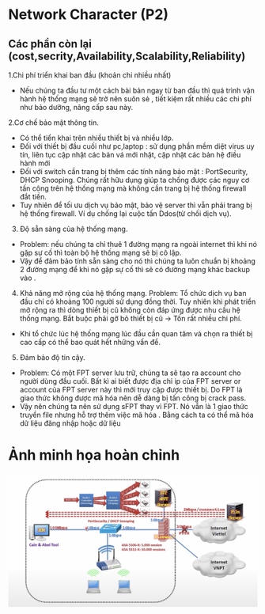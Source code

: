 # Network Character (P2)

<!-- ![kheckhec](b2-picture/Pic2.png)


[Link me to more info](google.com) -->
## Các phần còn lại (cost,secrity,Availability,Scalability,Reliability)

1.Chi phí triển khai ban đầu (khoản chi nhiều nhất) 
- Nếu chúng ta đầu tư một cách bài bản ngay từ ban đầu thì quá trình vận hành hệ thống mạng sẽ trở nên suôn sẻ , tiết kiệm rất nhiều các chi phí như bảo dưỡng, nâng cấp sau này.

2.Cơ chế bảo mật thông tin.
- Có thể tiển khai trên nhiều thiết bị và nhiều lớp.
- Đối với thiết bị đầu cuối như pc,laptop : sử dụng phần mềm diệt virus uy tín, liên tục cập nhật các bản vá mới nhật, cập nhật các bản hệ điều hành mới
- Đối với switch cần trang bị thêm các tính năng bảo mật : PortSecurity, DHCP Snooping. Chúng rất hữu dụng giúp ta chống được các nguy cơ tấn công trên hệ thống mạng mà không cần trang bị hệ thống firewall đắt tiền.
- Tuy nhiên để tối ưu dịch vụ bảo mật, bảo vệ server thì vẫn phải trang bị hệ thống firewall. Ví dụ chống lại cuộc tấn Ddos(từ chối dịch vụ).

3.  Độ sẵn sàng của hệ thống mạng.
- Problem: nếu chúng ta chỉ thuê 1 đường mạng ra ngoài internet thì khi nó gặp sự cố thì toàn bộ hệ thống mạng sẽ bị cô lập.
- Vậy để đảm bảo tính sẵn sàng cho nó thì chúng ta luôn chuẩn bị khoảng 2 đường mạng để khi nó gặp sự cố thì sẽ có đường mạng khác backup vào .
4.  Khả năng mở rộng của hệ thống mạng.
Problem: Tổ chức dịch vụ ban đầu chỉ có khoảng 100 người sử dụng đồng thời. Tuy nhiên khi phát triển mở rộng ra thì dòng thiết bị cũ không còn đáp ứng được nhu cầu hệ thống mạng. Bắt buộc phải gỡ bỏ thiết bị cũ -> Tốn rất nhiều chi phí. 
- Khi tổ chức lúc hệ thống mạng lúc đầu cần quan tâm và chọn ra thiết bị cao cấp có thể bao quát hết những vấn đề.
5.  Đảm bảo độ tin cậy.
- Problem: Có một FPT server lưu trữ, chúng ta sẽ tạo ra account cho người dùng đầu cuối. Bất kì ai biết được địa chỉ ip của FPT server or account của FPT server này thì mới truy cập được thiết bị. Do FPT là giao thức không được mã hóa nên dễ dàng bị tấn công bị crack pass.
-   Vậy nên chúng ta nên sử dụng sFPT thay vì FPT. Nó vẫn là 1 giao thức truyền file nhưng hỗ trợ thêm việc mã hóa . Bằng cách ta có thể mã hóa dữ liệu đăng nhập hoặc dữ liệu


#   Ảnh minh họa hoàn chỉnh
![Full options picture](<../Screenshot 2023-08-07 at 10.09.21.png>)